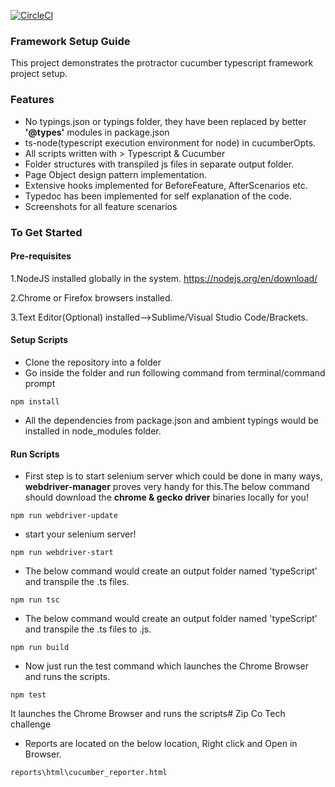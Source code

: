 [![CircleCI](https://circleci.com/gh/igniteram/protractor-cucumber-typescript/tree/master.svg?style=shield)](https://circleci.com/gh/igniteram/protractor-cucumber-typescript/tree/master)

###  Framework Setup Guide   
This project demonstrates the protractor cucumber typescript framework project setup.

### Features
* No typings.json or typings folder, they have been replaced by better **'@types'** modules in package.json
* ts-node(typescript execution environment for node) in cucumberOpts. 
* All scripts written with > Typescript & Cucumber
* Folder structures with transpiled js files in separate output folder.
* Page Object design pattern implementation.
* Extensive hooks implemented for BeforeFeature, AfterScenarios etc.
* Typedoc has been implemented for self explanation of the code.
* Screenshots for all feature scenarios



### To Get Started

#### Pre-requisites
1.NodeJS installed globally in the system.
https://nodejs.org/en/download/

2.Chrome or Firefox browsers installed.

3.Text Editor(Optional) installed-->Sublime/Visual Studio Code/Brackets.

#### Setup Scripts
* Clone the repository into a folder
* Go inside the folder and run following command from terminal/command prompt
```
npm install 
```
* All the dependencies from package.json and ambient typings would be installed in node_modules folder.

#### Run Scripts

* First step is to start selenium server which could be done in many ways,  **webdriver-manager** proves very handy for this.The below command should download the **chrome & gecko driver** binaries locally for you!

```
npm run webdriver-update
``` 

*  start your selenium server!
```
npm run webdriver-start
```
* The below command would create an output folder named 'typeScript' and transpile the .ts files.
```
npm run tsc
```
* The below command would create an output folder named 'typeScript' and transpile the .ts files to .js.
```
npm run build 
```

* Now just run the test command which launches the Chrome Browser and runs the scripts.
```
npm test
```
It launches the Chrome Browser and runs the scripts# Zip Co Tech challenge

* Reports are located on the below location, Right click and Open in Browser.

````
reports\html\cucumber_reporter.html
````

